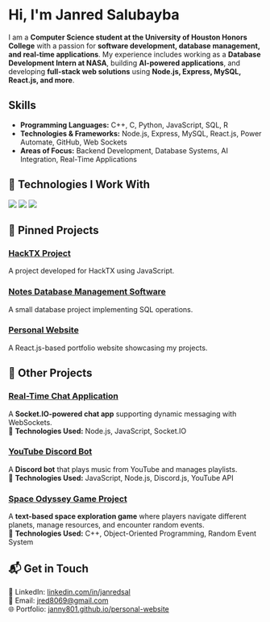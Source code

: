 # Hi, I'm Janred Salubayba

I am a **Computer Science student at the University of Houston Honors College** with a passion for **software development, database management, and real-time applications**. My experience includes working as a **Database Development Intern at NASA**, building **AI-powered applications**, and developing **full-stack web solutions** using **Node.js, Express, MySQL, React.js, and more**.


##  Skills
- **Programming Languages:** C++, C, Python, JavaScript, SQL, R
- **Technologies & Frameworks:** Node.js, Express, MySQL, React.js, Power Automate, GitHub, Web Sockets
- **Areas of Focus:** Backend Development, Database Systems, AI Integration, Real-Time Applications

## 🚀 Technologies I Work With  
<img src="https://img.shields.io/badge/C%2B%2B-00599C?style=for-the-badge&logo=c%2B%2B&logoColor=white">  
<img src="https://img.shields.io/badge/JavaScript-F7DF1E?style=for-the-badge&logo=javascript&logoColor=black">  
<img src="https://img.shields.io/badge/MySQL-4479A1?style=for-the-badge&logo=mysql&logoColor=white">  

## 📌 Pinned Projects  

### [HackTX Project](https://github.com/janny801/hacktxproj)  
A project developed for HackTX using JavaScript.  

### [Notes Database Management Software](https://github.com/janny801/smallsqldbprac)  
A small database project implementing SQL operations.  

### [Personal Website](https://github.com/janny801/personal-website)  
A React.js-based portfolio website showcasing my projects.  


## 🔗 Other Projects  

### [Real-Time Chat Application](https://github.com/janny801/real-time-chat-app)  
A **Socket.IO-powered chat app** supporting dynamic messaging with WebSockets.  
🔧 **Technologies Used:** Node.js, JavaScript, Socket.IO  

### [YouTube Discord Bot](https://github.com/janny801/youtube-discordbot)  
A **Discord bot** that plays music from YouTube and manages playlists.  
🔧 **Technologies Used:** JavaScript, Node.js, Discord.js, YouTube API  

### [Space Odyssey Game Project](https://github.com/janny801/Space-Odyssey-Project)  
A **text-based space exploration game** where players navigate different planets, manage resources, and encounter random events.  
🔧 **Technologies Used:** C++, Object-Oriented Programming, Random Event System  



## 📬 Get in Touch  
💼 LinkedIn: [linkedin.com/in/janredsal](https://www.linkedin.com/in/janredsal)  
📧 Email: jred8069@gmail.com  
🌐 Portfolio: [janny801.github.io/personal-website](https://janny801.github.io/personal-website)  

